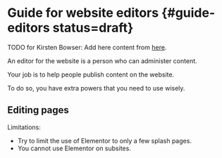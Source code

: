 # Guide for website editors  {#guide-editors status=draft}

TODO for Kirsten Bowser: Add here content from [here](https://docs.google.com/document/d/1FeM2fxHTFedzDBetrpZnRyO0Y6hiFBUvhAv_8Asr3eg/edit).

An editor for the website is a person who can administer content.

Your job is to help people publish content on the website.

To do so, you have extra powers that you need to use wisely.



## Editing pages

Limitations:

- Try to limit the use of Elementor to only a few splash pages.
- You cannot use Elementor on subsites.

